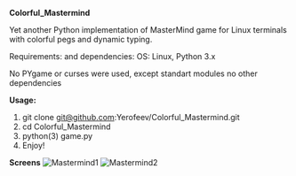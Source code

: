 **Colorful_Mastermind**

Yet another Python implementation of MasterMind game for Linux terminals with colorful pegs and dynamic typing.

Requirements: and dependencies: OS: Linux, Python 3.x

No PYgame or curses were used, except standart modules no other dependencies

**Usage:**

1. git clone git@github.com:Yerofeev/Colorful_Mastermind.git
2. cd Colorful_Mastermind
3. python(3) game.py
4. Enjoy!

**Screens**
![Mastermind1](Colorful_Mastermind/Mastermind1.png)
![Mastermind2](Colorful_Mastermind/Mastermind2.png)
